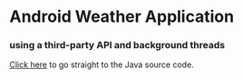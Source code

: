 # Android Weather Application
### using a third-party API and background threads

[Click here](https://github.com/alexjdev-cs/android-weather-app/tree/main/app/src/main/java/com/example/prove06) to go straight to the Java source code.
